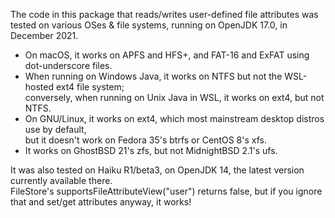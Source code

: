 The code in this package that reads/writes user-defined file attributes was tested 
on various OSes & file systems, running on OpenJDK 17.0, in December 2021.
 
- On macOS, it works on APFS and HFS+, and FAT-16 and ExFAT using dot-underscore files.
- When running on Windows Java, it works on NTFS but not the WSL-hosted ext4 file system;  
  conversely, when running on Unix Java in WSL, it works on ext4, but not NTFS.
- On GNU/Linux, it works on ext4, which most mainstream desktop distros use by default,  
  but it doesn't work on Fedora 35's btrfs or CentOS 8's xfs.
- It works on GhostBSD 21's zfs, but not MidnightBSD 2.1's ufs.

It was also tested on Haiku R1/beta3, on OpenJDK 14, the latest version currently available there.  
FileStore's supportsFileAttributeView("user") returns false,
but if you ignore that and set/get attributes anyway, it works!
